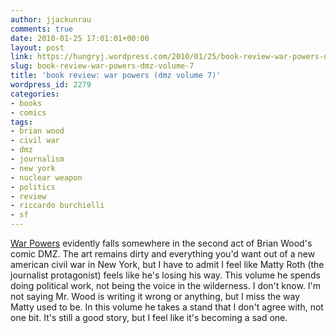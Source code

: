 ```yaml
---
author: jjackunrau
comments: true
date: 2010-01-25 17:01:01+00:00
layout: post
link: https://hungryj.wordpress.com/2010/01/25/book-review-war-powers-dmz-volume-7/
slug: book-review-war-powers-dmz-volume-7
title: 'book review: war powers (dmz volume 7)'
wordpress_id: 2279
categories:
- books
- comics
tags:
- brian wood
- civil war
- dmz
- journalism
- new york
- nuclear weapon
- politics
- review
- riccardo burchielli
- sf
---
```


[War Powers](http://www.librarything.com/work/8492473/book/55453219) evidently falls somewhere in the second act of Brian Wood's comic DMZ. The art remains dirty and everything you'd want out of a new american civil war in New York, but I have to admit I feel like Matty Roth (the journalist protagonist) feels like he's losing his way. This volume he spends doing political work, not being the voice in the wilderness. I don't know. I'm not saying Mr. Wood is writing it wrong or anything, but I miss the way Matty used to be. In this volume he takes a stand that I don't agree with, not one bit. It's still a good story, but I feel like it's becoming a sad one.
